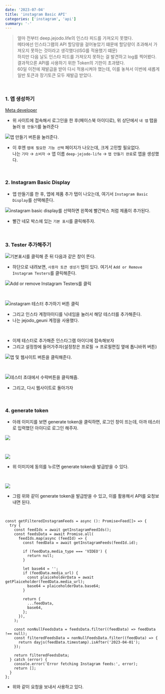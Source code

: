 ```yaml
---
date: '2023-07-04'
title: 'instagram Basic API'
categories: ['instagram', 'api']
summary: '-'
---
```


> 얼마 전부터 deep.jejodo.life의 인스타 피드를 가져오지 못했다.  
> 메타에선 인스타그램의 API 할당량을 걸어놓았기 떄문에 할당량이 초과해서 가져오지 못하는 것이라고 생각했다(ISG를 적용했기 떄문)  
> 하지만 다음 날도 인스타 피드를 가져오지 못하는 걸 발견하고 log를 찍어봤다.  
> 결과적으론 API를 사용하기 위한 Token의 기한이 초과됐다.  
> 60일 이전에 재발급을 받아 다시 적용시켜야 했는데, 이를 놓쳐서 이번에 새롭게 일반 토큰과 장기토큰 모두 재발급 받았다.

<br>

### 1. 앱 생성하기

[Meta developer](https://developers.facebook.com/)

- 위 사이트에 접속해서 로그인을 한 후(페이스북 아이디로), 위 상단에서 `내 앱` 탭을 눌러 `앱 만들기`를 눌러준다

![앱 만들기 버튼을 눌러준다.](./generate_app_from_meta.png)

- 이 후엔 `앱에 필요한 기능 선택` 페이지가 나오는데, 크게 고민할 필요없다.  
  나는 `기타` → `소비자` → 앱 이름 `deep-jejodo-life` → `앱 만들기 완료`로 앱을 생성했다.

<br>

### 2. Instagram Basic Display

- 앱 만들기를 한 후, 앱에 제품 추가 탭이 나오는데, 여기서 `Instagram Basic Display`를 선택해준다.

![instagram basic display를 선택하면 왼쪽에 빨간박스 처럼 제품이 추가된다.](./instagram-basic-display.png)

- 빨간 네모 박스에 있는 `기본 표시`를 클릭해주자.

<br>

### 3. Tester 추가해주기

![기본표시를 클릭해 준 뒤 다음과 같은 창이 뜬다.](./settings-tab.png)

- 하단으로 내려보면, `사용자 토큰 생성기` 탭이 있다. 여기서 `Add or Remove Instagram Testers`를 클릭해준다.

![Add or remove Instagram Testers를 클릭](./Add-or-remove-instagram-testers.png)

<br>

![instagram 테스터 추가하기 버튼 클릭](./add-instagram-tester.png)

- 그리고 인스타 계정아이디를 닉네임을 눌러서 해당 테스터를 추가해준다.
- 나는 jejodo_geuni 계정을 사용했다.

<br>

- 이제 테스터로 추가해준 인스타그램 아이디에 접속해보자
- 그리고 설정창에 들어가주자(설정창은 프로필 → 프로필편집 옆에 톱니바퀴 버튼)

![앱 및 웹사이트 버튼을 클릭해준다.](./add-app-or-website-button.png)

<br>

![테스터 초대에서 수락버튼을 클릭해줌.](./invite-tester.png)

- 그리고, 다시 웹사이트로 돌아가자

<br>

### 4. generate token

- 아래 이미지를 보면 generate token을 클릭하면, 로그인 창이 뜨는데, 아까 테스터로 입력했던 아이디로 로그인 해주자.

![](./generate-token-button.png)

<br>

![](./connect-deep-jejodo-life.png)

- 위 이미지에 동의를 누르면 generate token을 발급받을 수 있다.

<br>

![](./generate-token-done.png)

- 그럼 위와 같이 generate token을 발급받을 수 있고, 이를 활용해서 API를 요청보내면 된다.

<br>

```TSX
const getFilteredInstagramFeeds = async (): Promise<Feed[]> => {
  try {
    const feedIds = await getInstagramFeedIds();
    const feedsData = await Promise.all(
      feedIds.map(async (feedId) => {
        const feedData = await getInstagramFeeds(feedId.id);

        if (feedData.media_type === 'VIDEO') {
          return null;
        }

        let base64 = '';
        if (feedData.media_url) {
          const plaiceholderData = await getPlaiceholder(feedData.media_url);
          base64 = plaiceholderData.base64;
        }

        return {
          ...feedData,
          base64,
        };
      }),
    );

    const nonNullFeedsData = feedsData.filter((feedData) => feedData !== null);
    const filteredFeedsData = nonNullFeedsData.filter((feedData) => {
      return dayjs(feedData.timestamp).isAfter('2023-04-01');
    });

    return filteredFeedsData;
  } catch (error) {
    console.error('Error fetching Instagram feeds:', error);
    return [];
  }
};
```

- 위와 같이 요청을 보내서 사용하고 있다.
